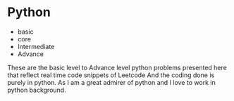 # Python

- basic
- core
- Intermediate
- Advance
 
These are the basic level to Advance level python problems presented here that reflect real time code snippets of Leetcode And the coding done is purely in python. As I am a great admirer of python and I love to work in python background.
